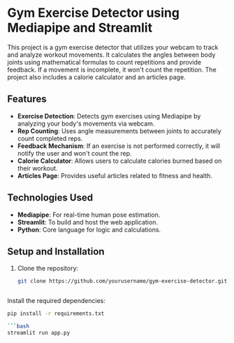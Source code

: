 # Gym Exercise Detector using Mediapipe and Streamlit

This project is a gym exercise detector that utilizes your webcam to track and analyze workout movements. It calculates the angles between body joints using mathematical formulas to count repetitions and provide feedback. If a movement is incomplete, it won't count the repetition. The project also includes a calorie calculator and an articles page.

## Features
- **Exercise Detection**: Detects gym exercises using Mediapipe by analyzing your body's movements via webcam.
- **Rep Counting**: Uses angle measurements between joints to accurately count completed reps.
- **Feedback Mechanism**: If an exercise is not performed correctly, it will notify the user and won't count the rep.
- **Calorie Calculator**: Allows users to calculate calories burned based on their workout.
- **Articles Page**: Provides useful articles related to fitness and health.

## Technologies Used
- **Mediapipe**: For real-time human pose estimation.
- **Streamlit**: To build and host the web application.
- **Python**: Core language for logic and calculations.

## Setup and Installation
1. Clone the repository:
   ```bash
   git clone https://github.com/yourusername/gym-exercise-detector.git



Install the required dependencies:
   ```bash
   pip install -r requirements.txt

  ```bash
   streamlit run app.py

 

